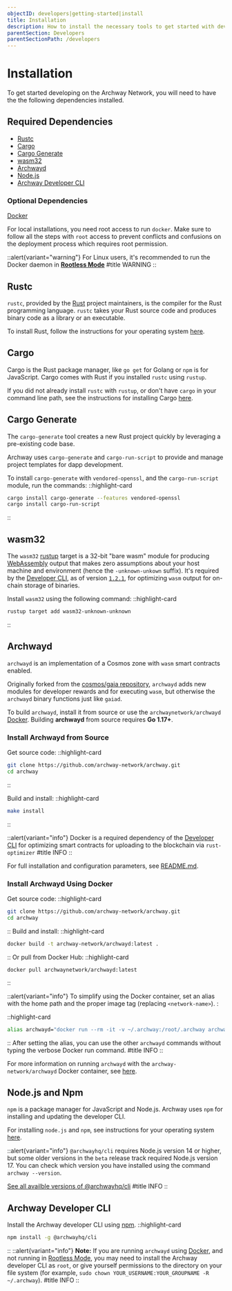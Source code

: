 ```yaml
---
objectID: developers|getting-started|install
title: Installation
description: How to install the necessary tools to get started with developing on the Archway network
parentSection: Developers
parentSectionPath: /developers
---
```


# Installation

To get started developing on the Archway Network, you will need to have the the following dependencies installed.

## Required Dependencies

- [Rustc](#rustc 'Install Rust')
- [Cargo](#cargo 'Install Cargo')
- [Cargo Generate](#cargo-generate 'Install Cargo Generate')
- [wasm32](#wasm32 'Install wasm32')
- [Archwayd](#archwayd 'Install Archway Daemon')
- [Node.js](#nodejs-and-npm 'Install Node.js and NPM')
- [Archway Developer CLI](#archway-developer-cli 'Install develolper CLI')

### Optional Dependencies

<a href="https://docs.docker.com/get-docker" target="_blank" title="Install Docker">Docker</a> 

For local installations, you need root access to run `docker`. Make sure to follow all the steps with `root` access to prevent conflicts and confusions on the deployment process which requires root permission.

::alert{variant="warning"}
For Linux users, it's recommended to run the Docker daemon in <a href="https://docs.docker.com/engine/security/rootless/" target="_blank"> **Rootless Mode**</a>
#title
WARNING
::




## Rustc

`rustc`, provided by the <a href="https://www.rust-lang.org/" target="_blank" title="Rust Homepage">Rust</a> project maintainers, is the compiler for the Rust programming language. `rustc` takes your Rust source code and produces binary code as a library or an executable.

To install Rust, follow the instructions for your operating system <a href="https://www.rust-lang.org/tools/install" target="_blank" title="Install Rust">here</a>.

## Cargo

Cargo is the Rust package manager, like `go get` for Golang or `npm` is for JavaScript. Cargo comes with Rust if you installed `rustc` using `rustup`.

If you did not already install `rustc` with `rustup`, or don't have `cargo` in your command line path, see the instructions for installing Cargo <a href="https://doc.rust-lang.org/cargo/getting-started/installation.html" target="_blank" title="Install Rust">here</a>.

## Cargo Generate

The `cargo-generate` tool creates a new Rust project quickly by leveraging a pre-existing code base.

Archway uses `cargo-generate` and `cargo-run-script` to provide and manage project templates for dapp development.

To install `cargo-generate` with `vendored-openssl`, and the `cargo-run-script` module, run the commands:
::highlight-card

```bash
cargo install cargo-generate --features vendored-openssl
cargo install cargo-run-script
```

::

## wasm32

The `wasm32` <a href="https://rustup.rs/" target="_blank" >rustup</a> target is a 32-bit "bare wasm" module for producing <a href="https://webassembly.org/" target="_blank" >WebAssembly</a> output that makes zero assumptions about your host machine and environment (hence the `-unknown-unkown` suffix). It's required by the <a href="https://www.npmjs.com/package/@archwayhq/cli" target="_blank" >Developer CLI</a>, as of version <a href="https://www.npmjs.com/package/@archwayhq/cli/v/1.2.1" target="_blank" >`1.2.1`</a>, for optimizing `wasm` output for on-chain storage of binaries.

Install `wasm32` using the following command:
::highlight-card

```bash
rustup target add wasm32-unknown-unknown
```

::

## Archwayd

`archwayd` is an implementation of a Cosmos zone with `wasm` smart contracts enabled.

Originally forked from the <a href="https://github.com/cosmos/gaia" target="_blank" >cosmos/gaia repository</a>, `archwayd` adds new modules for developer rewards and for executing `wasm`, but otherwise the `archwayd` binary functions just like `gaiad`.

To build `archwayd`, install it from source or use the `archwaynetwork/archwayd` <a href="https://www.docker.com/" title="Docker Homepage" target="_blank" >Docker</a>. Building **archwayd** from source requires **Go 1.17+**.


### Install Archwayd from Source

Get source code:
::highlight-card

```bash
git clone https://github.com/archway-network/archway.git
cd archway
```


::



Build and install:
::highlight-card

```bash
make install
```

::



::alert{variant="info"}
Docker is a required dependency of the <a href="https://www.npmjs.com/package/@archwayhq/cli" target="_blank">Developer CLI</a> for optimizing smart contracts for uploading to the blockchain via `rust-optimizer`
#title
INFO
::

For full installation and configuration parameters, see <a href="https://github.com/archway-network/archway/blob/main/README.md" target="_blank">README.md</a>.

### Install Archwayd Using Docker

Get source code:
::highlight-card

```bash
git clone https://github.com/archway-network/archway.git
cd archway
```

::
Build and install:
::highlight-card

```bash
docker build -t archway-network/archwayd:latest .
```

::
Or pull from Docker Hub:
::highlight-card

```
docker pull archwaynetwork/archwayd:latest
```

::

::alert{variant="info"}
To simplify using the Docker container, set an alias with the home path and the proper image tag (replacing `<network-name>`). :

::highlight-card

```bash
alias archwayd="docker run --rm -it -v ~/.archway:/root/.archway archwaynetwork/archwayd:<network-name>"
```

::
After setting the alias, you can use the other `archwayd` commands without typing the verbose Docker run command.
#title
INFO
::

For more information on running `archwayd` with the `archway-network/archwayd` Docker container, see <a href="https://github.com/archway-network/archway#dockerized" target="_blank">here</a>.

## Node.js and Npm

`npm` is a package manager for JavaScript and Node.js. Archway uses `npm` for installing and updating the developer CLI.

For installing `node.js` and `npm`, see instructions for your operating system <a href="https://docs.npmjs.com/downloading-and-installing-node-js-and-npm" target="_blank">here</a>.

::alert{variant="info"}
`@archwayhq/cli` requires Node.js version 14 or higher, but some older versions in the `beta` release track required Node.js version 17. You can check which version you have installed using the command `archway --version`.

<a href="https://www.npmjs.com/package/@archwayhq/cli?activeTab=versions" target="_blank" >See all availble versions of @archwayhq/cli</a>
#title
INFO
::

## Archway Developer CLI

Install the Archway developer CLI using  <a href="https://docs.npmjs.com/downloading-and-installing-node-js-and-npm" target="_blank" >npm</a>.
::highlight-card

```bash
npm install -g @archwayhq/cli
```

::
::alert{variant="info"}
**Note:** If you are running `archwayd` using <a href="https://docs.docker.com/get-docker" target="_blank" >Docker</a>, and not running in <a href="https://docs.docker.com/engine/security/rootless/" target="_blank" >Rootless Mode</a>, you may need to install the Archway developer CLI as `root`, or give yourself permissions to the directory on your file system (for example,
`sudo chown YOUR_USERNAME:YOUR_GROUPNAME -R ~/.archway`).
#title
INFO
::
